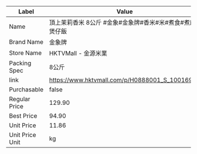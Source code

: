| Label           | Value                                          |
| --------------- | ---------------------------------------------- |
| Name            | 頂上茉莉香米 8公斤 #金象#金象牌#香米#米#煮食#煮飯#煲仔飯              |
| Brand Name      | 金象牌                                            |
| Store Name      | HKTVMall - 金源米業                                |
| Packing Spec    | 8公斤                                            |
| link            | https://www.hktvmall.com/p/H0888001_S_10016911 |
| Purchasable     | false                                          |
| Regular Price   | 129.90                                         |
| Best Price      | 94.90                                          |
| Unit Price      | 11.86                                          |
| Unit Price Unit | kg                                             |
